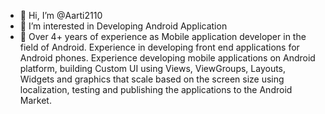 - 👋 Hi, I’m @Aarti2110
- 👀 I’m interested in Developing Android Application
- 🌱 Over 4+ years of experience as Mobile application developer in the field of Android. Experience in
developing front end applications for Android phones. Experience developing mobile applications
on Android platform, building Custom UI using Views, ViewGroups, Layouts, Widgets and graphics
that scale based on the screen size using localization, testing and publishing the applications to the
Android Market.

<!---
Aarti2110/Aarti2110 is a ✨ special ✨ repository because its `README.md` (this file) appears on your GitHub profile.
You can click the Preview link to take a look at your changes.
--->
